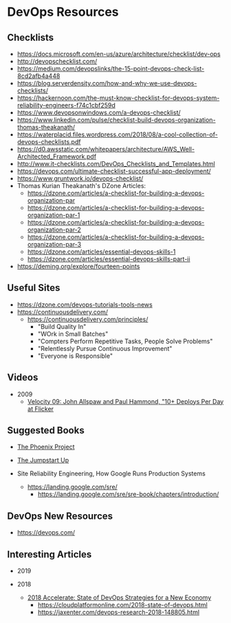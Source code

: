 
# DevOps Resources

## Checklists
- https://docs.microsoft.com/en-us/azure/architecture/checklist/dev-ops
- http://devopschecklist.com/
- https://medium.com/devopslinks/the-15-point-devops-check-list-8cd2afb4a448
- https://blog.serverdensity.com/how-and-why-we-use-devops-checklists/
- https://hackernoon.com/the-must-know-checklist-for-devops-system-reliability-engineers-f74c1cbf259d
- https://www.devopsonwindows.com/a-devops-checklist/
- https://www.linkedin.com/pulse/checklist-build-devops-organization-thomas-theakanath/
- https://waterplacid.files.wordpress.com/2018/08/a-cool-collection-of-devops-checklists.pdf
- https://d0.awsstatic.com/whitepapers/architecture/AWS_Well-Architected_Framework.pdf
- http://www.it-checklists.com/DevOps_Checklists_and_Templates.html
- https://devops.com/ultimate-checklist-successful-app-deployment/
- https://www.gruntwork.io/devops-checklist/
- Thomas Kurian Theakanath's DZone Articles:
  + https://dzone.com/articles/a-checklist-for-building-a-devops-organization-par
  + https://dzone.com/articles/a-checklist-for-building-a-devops-organization-par-1
  + https://dzone.com/articles/a-checklist-for-building-a-devops-organization-par-2
  + https://dzone.com/articles/a-checklist-for-building-a-devops-organization-par-3
  + https://dzone.com/articles/essential-devops-skills-1
  + https://dzone.com/articles/essential-devops-skills-part-ii
- https://deming.org/explore/fourteen-points



## Useful Sites
- https://dzone.com/devops-tutorials-tools-news
- https://continuousdelivery.com/
  + https://continuousdelivery.com/principles/
    * "Build Quality In"
    * "WOrk in Small Batches"
    * "Compters Perform Repetitive Tasks, People Solve Problems"
    * "Relentlessly Pursue Continuous Improvement"
    * "Everyone is Responsible"



## Videos
* 2009
  + [Velocity 09: John Allspaw and Paul Hammond, "10+ Deploys Per Day at Flicker](https://www.youtube.com/watch?v=LdOe18KhtT4)



## Suggested Books
- [The Phoenix Project](http://itrevolution.com/book/the-phoenix-project/)
- [The Jumpstart Up](https://leanpub.com/the-jumpstart-up) 

- Site Reliability Engineering, How Google Runs Production Systems
  + https://landing.google.com/sre/
    * https://landing.google.com/sre/sre-book/chapters/introduction/


## DevOps New Resources
- https://devops.com/


## Interesting Articles
- 2019

- 2018 
  + [2018 Accelerate: State of DevOps Strategies for a New Economy](https://cloudplatformonline.com/rs/248-TPC-286/images/DORA-State%20of%20DevOps.pdf)
    * https://cloudplatformonline.com/2018-state-of-devops.html 
    * https://jaxenter.com/devops-research-2018-148805.html

